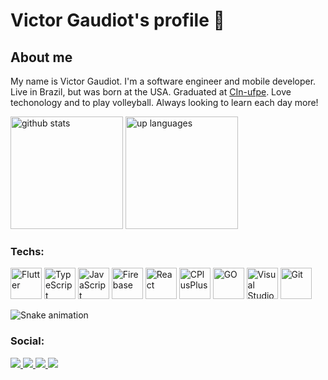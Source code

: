 
# Victor Gaudiot's profile 👋
## About me
My name is Victor Gaudiot. I'm a software engineer and mobile developer. Live in Brazil, but was born at the USA. Graduated at [CIn-ufpe](https://portal.cin.ufpe.br/). Love techonology and to play volleyball. Always looking to learn each day more!

<div class="stats">
	<img height="180em" alt="github stats" src="https://github-readme-stats.vercel.app/api?username=gaudiot&show_icons=true&theme=radical"/>
	<img height="180em" alt="up languages" src="https://github-readme-stats.vercel.app/api/top-langs/?username=gaudiot&theme=radical&hide=c%23,ruby,objective-c&layout=compact&langs_count=6" />
</div>

### Techs:
<div class="linguagens">
    <img alt="Flutter" src="https://cdn.jsdelivr.net/gh/devicons/devicon@latest/icons/flutter/flutter-original.svg" width=50/>
	<img alt="TypeScript" src="https://cdn.jsdelivr.net/gh/devicons/devicon/icons/typescript/typescript-original.svg" width=50/>
	<img alt="JavaScript" src="https://cdn.jsdelivr.net/gh/devicons/devicon/icons/javascript/javascript-original.svg" width=50/>
    <img alt="Firebase" src="https://cdn.jsdelivr.net/gh/devicons/devicon@latest/icons/firebase/firebase-original.svg" width=50/>
	<img alt="React" src="https://cdn.jsdelivr.net/gh/devicons/devicon/icons/react/react-original.svg" width=50/>
	<img alt="CPlusPlus" src="https://cdn.jsdelivr.net/gh/devicons/devicon/icons/cplusplus/cplusplus-original.svg" width=50/>
	<img alt="GO" src="https://cdn.jsdelivr.net/gh/devicons/devicon/icons/go/go-original-wordmark.svg" width=50/>
    <img alt="Visual Studio Code" src="https://cdn.jsdelivr.net/gh/devicons/devicon@latest/icons/vscode/vscode-original.svg" width=50/>
    <img alt="Git" src="https://cdn.jsdelivr.net/gh/devicons/devicon@latest/icons/git/git-original.svg" width=50/>
</div>

![Snake animation](https://github.com/gaudiot/gaudiot/blob/output/github-contribution-grid-snake.svg)

### Social: 
<div class="sociais">
	<a href="https://www.linkedin.com/in/victor-gaudiot/" target="_blank">
		<img src="https://img.shields.io/badge/LinkedIn-0077B5?style=for-the-badge&logo=linkedin&logoColor=white" target="_blank">
	</a>
	<a href="https://github.com/Gaudiot" target="_blank">
		<img src="https://img.shields.io/badge/GitHub-100000?style=for-the-badge&logo=github&logoColor=white" target="_blank">
	</a>
	<a href="mailto:gaudiot.dev@gmail.com" target="_blank">
		<img src="https://img.shields.io/badge/Gmail-D14836?style=for-the-badge&logo=gmail&logoColor=white" target="_blank">
	</a>
	<a href="https://www.twitch.tv/gaudiot" target="_blank">
		<img src="https://img.shields.io/badge/Twitch-9146FF?style=for-the-badge&logo=twitch&logoColor=white" />
	</a>
</div>
<!--
Para ajudar a fazer o README: https://stackedit.io/app#

IDEIAS:
- ⚡ Fun fact: ...
- 👯 I’m looking to collaborate on ...
- 🤔 I’m looking for help with ...
- 💬 Ask me about ...

jogo da cobra: 
Redes sociais: (linkedIn, gmail, twitch, github) https://dev.to/envoy_/150-badges-for-github-pnk
Conquistas
icones de tecnologia: https://devicon.dev/

+informacoes ver: https://www.youtube.com/watch?v=TsaLQAetPLU
-->
